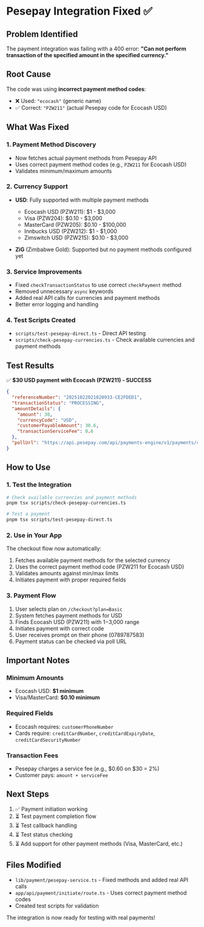 # Pesepay Integration Fixed ✅

## Problem Identified

The payment integration was failing with a 400 error: **"Can not perform transaction of the specified amount in the specified currency."**

## Root Cause

The code was using **incorrect payment method codes**:

- ❌ Used: `"ecocash"` (generic name)
- ✅ Correct: `"PZW211"` (actual Pesepay code for Ecocash USD)

## What Was Fixed

### 1. Payment Method Discovery

- Now fetches actual payment methods from Pesepay API
- Uses correct payment method codes (e.g., `PZW211` for Ecocash USD)
- Validates minimum/maximum amounts

### 2. Currency Support

- **USD**: Fully supported with multiple payment methods

  - Ecocash USD (PZW211): $1 - $3,000
  - Visa (PZW204): $0.10 - $3,000
  - MasterCard (PZW205): $0.10 - $100,000
  - Innbucks USD (PZW212): $1 - $1,000
  - Zimswitch USD (PZW215): $0.10 - $3,000

- **ZiG** (Zimbabwe Gold): Supported but no payment methods configured yet

### 3. Service Improvements

- Fixed `checkTransactionStatus` to use correct `checkPayment` method
- Removed unnecessary `async` keywords
- Added real API calls for currencies and payment methods
- Better error logging and handling

### 4. Test Scripts Created

- `scripts/test-pesepay-direct.ts` - Direct API testing
- `scripts/check-pesepay-currencies.ts` - Check available currencies and payment methods

## Test Results

✅ **$30 USD payment with Ecocash (PZW211) - SUCCESS**

```json
{
  "referenceNumber": "20251022021820933-CE2FDED1",
  "transactionStatus": "PROCESSING",
  "amountDetails": {
    "amount": 30,
    "currencyCode": "USD",
    "customerPayableAmount": 30.6,
    "transactionServiceFee": 0.6
  },
  "pollUrl": "https://api.pesepay.com/api/payments-engine/v1/payments/check-payment?referenceNumber=20251022021820933-CE2FDED1"
}
```

## How to Use

### 1. Test the Integration

```bash
# Check available currencies and payment methods
pnpm tsx scripts/check-pesepay-currencies.ts

# Test a payment
pnpm tsx scripts/test-pesepay-direct.ts
```

### 2. Use in Your App

The checkout flow now automatically:

1. Fetches available payment methods for the selected currency
2. Uses the correct payment method code (PZW211 for Ecocash USD)
3. Validates amounts against min/max limits
4. Initiates payment with proper required fields

### 3. Payment Flow

1. User selects plan on `/checkout?plan=Basic`
2. System fetches payment methods for USD
3. Finds Ecocash USD (PZW211) with $1-$3,000 range
4. Initiates payment with correct code
5. User receives prompt on their phone (0789787583)
6. Payment status can be checked via poll URL

## Important Notes

### Minimum Amounts

- Ecocash USD: **$1 minimum**
- Visa/MasterCard: **$0.10 minimum**

### Required Fields

- Ecocash requires: `customerPhoneNumber`
- Cards require: `creditCardNumber`, `creditCardExpiryDate`, `creditCardSecurityNumber`

### Transaction Fees

- Pesepay charges a service fee (e.g., $0.60 on $30 = 2%)
- Customer pays: `amount + serviceFee`

## Next Steps

1. ✅ Payment initiation working
2. ⏳ Test payment completion flow
3. ⏳ Test callback handling
4. ⏳ Test status checking
5. ⏳ Add support for other payment methods (Visa, MasterCard, etc.)

## Files Modified

- `lib/payment/pesepay-service.ts` - Fixed methods and added real API calls
- `app/api/payment/initiate/route.ts` - Uses correct payment method codes
- Created test scripts for validation

The integration is now ready for testing with real payments!
